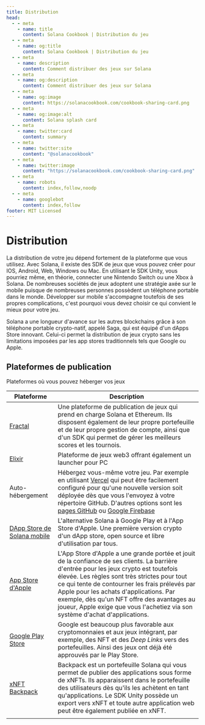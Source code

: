 ```yaml
---
title: Distribution
head:
  - - meta
    - name: title
      content: Solana Cookbook | Distribution du jeu
  - - meta
    - name: og:title
      content: Solana Cookbook | Distribution du jeu
  - - meta
    - name: description
      content: Comment distribuer des jeux sur Solana
  - - meta
    - name: og:description
      content: Comment distribuer des jeux sur Solana
  - - meta
    - name: og:image
      content: https://solanacookbook.com/cookbook-sharing-card.png
  - - meta
    - name: og:image:alt
      content: Solana splash card
  - - meta
    - name: twitter:card
      content: summary
  - - meta
    - name: twitter:site
      content: "@solanacookbook"
  - - meta
    - name: twitter:image
      content: "https://solanacookbook.com/cookbook-sharing-card.png"
  - - meta
    - name: robots
      content: index,follow,noodp
  - - meta
    - name: googlebot
      content: index,follow
footer: MIT Licensed
---
```


# Distribution

La distribution de votre jeu dépend fortement de la plateforme que vous utilisez. Avec Solana, il existe des SDK de jeux que vous pouvez créer pour IOS, Android, Web, Windows ou Mac. En utilisant le SDK Unity, vous pourriez même, en théorie, connecter une Nintendo Switch ou une Xbox à Solana. De nombreuses sociétés de jeux adoptent une stratégie axée sur le mobile puisque de nombreuses personnes possèdent un téléphone portable dans le monde. Développer sur mobile s'accompagne toutefois de ses propres complications, c'est pourquoi vous devez choisir ce qui convient le mieux pour votre jeu.

Solana a une longueur d'avance sur les autres blockchains grâce à son téléphone portable crypto-natif, appelé Saga, qui est équipé d'un dApps Store innovant. Celui-ci permet la distribution de jeux crypto sans les limitations imposées par les app stores traditionnels tels que Google ou Apple.

## Plateformes de publication

Plateformes où vous pouvez héberger vos jeux

| Plateforme | Description |
| --- | --- |
| [Fractal](https://www.fractal.is/) | Une plateforme de publication de jeux qui prend en charge Solana et Ethereum. Ils disposent également de leur propre portefeuille et de leur propre gestion de compte, ainsi que d'un SDK qui permet de gérer les meilleurs scores et les tournois.  |
| [Elixir](https://elixir.app/) | Plateforme de jeux web3 offrant également un launcher pour PC |
| Auto-hébergement | Hébergez vous-même votre jeu. Par exemple en utilisant [Vercel](https://vercel.com/) qui peut être facilement configuré pour qu'une nouvelle version soit déployée dès que vous l'envoyez à votre répertoire GitHub. D'autres options sont les [pages GitHub](https://pages.github.com/) ou [Google Firebase](https://firebase.google.com/docs/hosting) |
| [DApp Store de Solana mobile](https://github.com/solana-mobile/dapp-publishing/blob/main/README.md) | L'alternative Solana à Google Play et à l'App Store d'Apple. Une première version crypto d'un dApp store, open source et libre d'utilisation par tous. |
| [App Store d'Apple](https://www.apple.com/de/app-store/) | L'App Store d'Apple a une grande portée et jouit de la confiance de ses clients. La barrière d'entrée pour les jeux crypto est toutefois élevée. Les règles sont très strictes pour tout ce qui tente de contourner les frais prélevés par Apple pour les achats d'applications. Par exemple, dès qu'un NFT offre des avantages au joueur, Apple exige que vous l'achetiez via son système d'achat d'applications.  |
| [Google Play Store](https://play.google.com/store/games) | Google est beaucoup plus favorable aux cryptomonnaies et aux jeux intégrant, par exemple, des NFT et des *Deep Links* vers des portefeuilles. Ainsi des jeux ont déjà été approuvés par le Play Store.  |
| [xNFT Backpack](https://www.backpack.app/) | Backpack est un portefeuille Solana qui vous permet de publier des applications sous forme de xNFTs. Ils apparaissent dans le portefeuille des utilisateurs dès qu'ils les achètent en tant qu'applications. Le SDK Unity possède un export vers xNFT et toute autre application web peut être également publiée en xNFT. |
|  |  |  |
